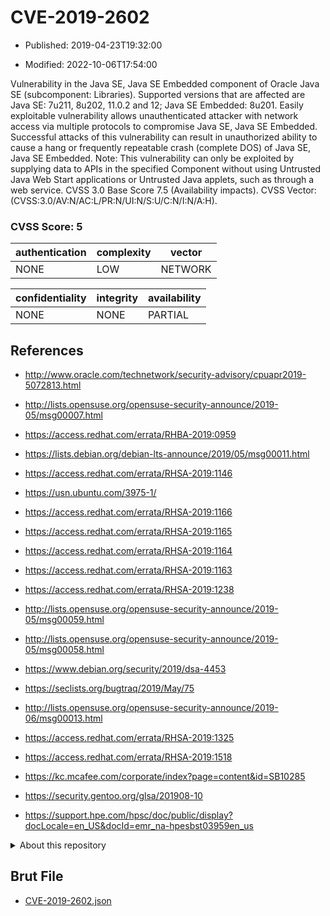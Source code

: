 # CVE-2019-2602

- Published: 2019-04-23T19:32:00

- Modified: 2022-10-06T17:54:00

Vulnerability in the Java SE, Java SE Embedded component of Oracle Java SE (subcomponent: Libraries). Supported versions that are affected are Java SE: 7u211, 8u202, 11.0.2 and 12; Java SE Embedded: 8u201. Easily exploitable vulnerability allows unauthenticated attacker with network access via multiple protocols to compromise Java SE, Java SE Embedded. Successful attacks of this vulnerability can result in unauthorized ability to cause a hang or frequently repeatable crash (complete DOS) of Java SE, Java SE Embedded. Note: This vulnerability can only be exploited by supplying data to APIs in the specified Component without using Untrusted Java Web Start applications or Untrusted Java applets, such as through a web service. CVSS 3.0 Base Score 7.5 (Availability impacts). CVSS Vector: (CVSS:3.0/AV:N/AC:L/PR:N/UI:N/S:U/C:N/I:N/A:H).

### CVSS Score: **5**

| authentication | complexity | vector |
| --- | --- | --- |
| NONE | LOW | NETWORK |

| confidentiality | integrity | availability |
| --- | --- | --- |
| NONE | NONE | PARTIAL |

## References

* http://www.oracle.com/technetwork/security-advisory/cpuapr2019-5072813.html

* http://lists.opensuse.org/opensuse-security-announce/2019-05/msg00007.html

* https://access.redhat.com/errata/RHBA-2019:0959

* https://lists.debian.org/debian-lts-announce/2019/05/msg00011.html

* https://access.redhat.com/errata/RHSA-2019:1146

* https://usn.ubuntu.com/3975-1/

* https://access.redhat.com/errata/RHSA-2019:1166

* https://access.redhat.com/errata/RHSA-2019:1165

* https://access.redhat.com/errata/RHSA-2019:1164

* https://access.redhat.com/errata/RHSA-2019:1163

* https://access.redhat.com/errata/RHSA-2019:1238

* http://lists.opensuse.org/opensuse-security-announce/2019-05/msg00059.html

* http://lists.opensuse.org/opensuse-security-announce/2019-05/msg00058.html

* https://www.debian.org/security/2019/dsa-4453

* https://seclists.org/bugtraq/2019/May/75

* http://lists.opensuse.org/opensuse-security-announce/2019-06/msg00013.html

* https://access.redhat.com/errata/RHSA-2019:1325

* https://access.redhat.com/errata/RHSA-2019:1518

* https://kc.mcafee.com/corporate/index?page=content&id=SB10285

* https://security.gentoo.org/glsa/201908-10

* https://support.hpe.com/hpsc/doc/public/display?docLocale=en_US&docId=emr_na-hpesbst03959en_us

<details>
<summary>About this repository</summary> 

  This repository is part of the project [Live Hack CVE](https://github.com/Live-Hack-CVE). Main website can be found [www.live-hack.org](https://www.live-hack.org) 
  
  Made by [Sn0wAlice](https://github.com/Sn0wAlice) for the people that care about security and need to have a feed of the latest CVEs. Hope you enjoy it, don't forget to star the repo and follow me on [Twitter](https://twitter.com/Sn0wAlice) and [Github](https://github.com/Sn0wAlice). And that is my [personnal website](https://www.alice-snow.me/)

  - [Home Page](https://github.com/Live-Hack-CVE)
  - [Framework](https://github.com/Live-Hack-CVE/cve-framework)
  - [CVE database](https://github.com/Live-Hack-CVE/full_database)
  - [Changelog](https://github.com/Live-Hack-CVE/Changelog)
</details>

## Brut File

* [CVE-2019-2602.json](https://raw.githubusercontent.com/Live-Hack-CVE/full_database/main/cves/2019/CVE-2019-2602.json)

